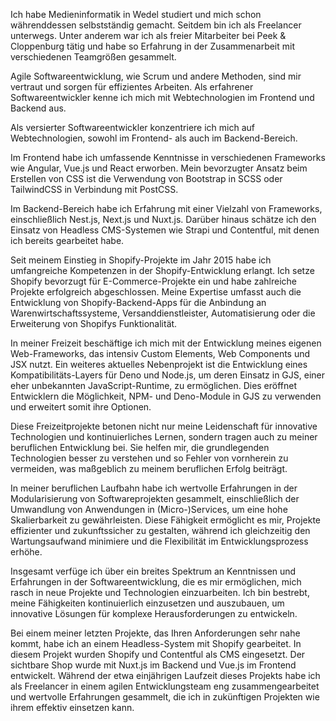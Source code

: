 Ich habe Medieninformatik in Wedel studiert und mich schon währenddessen selbstständig gemacht. Seitdem bin ich als Freelancer unterwegs. Unter anderem war ich als freier Mitarbeiter bei Peek & Cloppenburg tätig und habe so Erfahrung in der Zusammenarbeit mit verschiedenen Teamgrößen gesammelt.

Agile Softwareentwicklung, wie Scrum und andere Methoden, sind mir vertraut und sorgen für effizientes Arbeiten. Als erfahrener Softwareentwickler kenne ich mich mit Webtechnologien im Frontend und Backend aus.

Als versierter Softwareentwickler konzentriere ich mich auf Webtechnologien, sowohl im Frontend- als auch im Backend-Bereich.

Im Frontend habe ich umfassende Kenntnisse in verschiedenen Frameworks wie Angular, Vue.js und React erworben. Mein bevorzugter Ansatz beim Erstellen von CSS ist die Verwendung von Bootstrap in SCSS oder TailwindCSS in Verbindung mit PostCSS.

Im Backend-Bereich habe ich Erfahrung mit einer Vielzahl von Frameworks, einschließlich Nest.js, Next.js und Nuxt.js. Darüber hinaus schätze ich den Einsatz von Headless CMS-Systemen wie Strapi und Contentful, mit denen ich bereits gearbeitet habe.

Seit meinem Einstieg in Shopify-Projekte im Jahr 2015 habe ich umfangreiche Kompetenzen in der Shopify-Entwicklung erlangt. Ich setze Shopify bevorzugt für E-Commerce-Projekte ein und habe zahlreiche Projekte erfolgreich abgeschlossen. Meine Expertise umfasst auch die Entwicklung von Shopify-Backend-Apps für die Anbindung an Warenwirtschaftssysteme, Versanddienstleister, Automatisierung oder die Erweiterung von Shopifys Funktionalität.

In meiner Freizeit beschäftige ich mich mit der Entwicklung meines eigenen Web-Frameworks, das intensiv Custom Elements, Web Components und JSX nutzt. Ein weiteres aktuelles Nebenprojekt ist die Entwicklung eines Kompatibilitäts-Layers für Deno und Node.js, um deren Einsatz in GJS, einer eher unbekannten JavaScript-Runtime, zu ermöglichen. Dies eröffnet Entwicklern die Möglichkeit, NPM- und Deno-Module in GJS zu verwenden und erweitert somit ihre Optionen.

Diese Freizeitprojekte betonen nicht nur meine Leidenschaft für innovative Technologien und kontinuierliches Lernen, sondern tragen auch zu meiner beruflichen Entwicklung bei. Sie helfen mir, die grundlegenden Technologien besser zu verstehen und so Fehler von vornherein zu vermeiden, was maßgeblich zu meinem beruflichen Erfolg beiträgt.

In meiner beruflichen Laufbahn habe ich wertvolle Erfahrungen in der Modularisierung von Softwareprojekten gesammelt, einschließlich der Umwandlung von Anwendungen in (Micro-)Services, um eine hohe Skalierbarkeit zu gewährleisten. Diese Fähigkeit ermöglicht es mir, Projekte effizienter und zukunftssicher zu gestalten, während ich gleichzeitig den Wartungsaufwand minimiere und die Flexibilität im Entwicklungsprozess erhöhe.

Insgesamt verfüge ich über ein breites Spektrum an Kenntnissen und Erfahrungen in der Softwareentwicklung, die es mir ermöglichen, mich rasch in neue Projekte und Technologien einzuarbeiten. Ich bin bestrebt, meine Fähigkeiten kontinuierlich einzusetzen und auszubauen, um innovative Lösungen für komplexe Herausforderungen zu entwickeln.

Bei einem meiner letzten Projekte, das Ihren Anforderungen sehr nahe kommt, habe ich an einem Headless-System mit Shopify gearbeitet. In diesem Projekt wurden Shopify und Contentful als CMS eingesetzt. Der sichtbare Shop wurde mit Nuxt.js im Backend und Vue.js im Frontend entwickelt. Während der etwa einjährigen Laufzeit dieses Projekts habe ich als Freelancer in einem agilen Entwicklungsteam eng zusammengearbeitet und wertvolle Erfahrungen gesammelt, die ich in zukünftigen Projekten wie ihrem effektiv einsetzen kann.